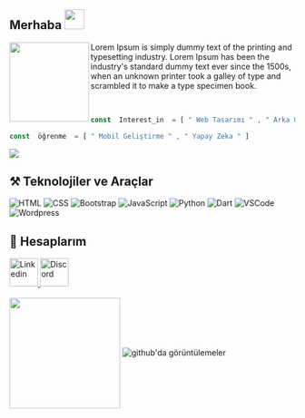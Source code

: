 ##  Merhaba <img src="https://raw.githubusercontent.com/hulkienesuysal/hulkienesuysal/main/img/hi.gif" width="35">

<img src="https://raw.githubusercontent.com/hulkienesuysal/hulkienesuysal/main/img/responsive.gif" align="left" width="140">

<p>Lorem Ipsum is simply dummy text of the printing and typesetting industry. Lorem Ipsum has been the industry's standard dummy text ever since the 1500s, when an unknown printer took a galley of type and scrambled it to make a type specimen book.</p>

<br>

```javascript
const  Interest_in  = [ " Web Tasarımı " , " Arka Uç Geliştirme " , " Otomasyon Sistemleri " , " Bot Geliştirme " , " Web Scraping " , " Donanım " ]
```
```javascript
const  öğrenme  = [ " Mobil Geliştirme " , " Yapay Zeka " ]
```

<img align="center" src="https://raw.githubusercontent.com/hulkienesuysal/hulkienesuysal/main/img/header.png">

##  ⚒️ Teknolojiler ve Araçlar
<div>
    <img src="https://skillicons.dev/icons?i=html" title="HTML">
    <img src="https://skillicons.dev/icons?i=css" title="CSS">
    <img src="https://skillicons.dev/icons?i=bootstrap" title="Bootstrap">
    <img src="https://skillicons.dev/icons?i=js" title="JavaScript">
    <img src="https://skillicons.dev/icons?i=python" title="Python">
    <img src="https://skillicons.dev/icons?i=dart" title="Dart">
    <img src="https://skillicons.dev/icons?i=vscode" title="VSCode">
    <img src="https://skillicons.dev/icons?i=wordpress" title="Wordpress">
</div>

##  📡 Hesaplarım
<div>
  <a href="https://www.linkedin.com/in/erdem-ceviz-5958a5219/" target="_blank">
    <img height="50" title="Linkedin" src="https://raw.githubusercontent.com/hulkienesuysal/hulkienesuysal/main/img/linkedin.png"/>
  </a>
  <a href="https://discord.com/users/" target="_blank">
    <img height="50" title="Discord" src="https://raw.githubusercontent.com/hulkienesuysal/hulkienesuysal/main/img/discord.png"/>
  </a>
</div>

<br>

<img align="center" height="195px" src="https://github-readme-stats.vercel.app/api/top-langs/?username=hulkienesuysal&text_color=FFFFFF&bg_color=000000&title_color=94b4a4&langs_count=15&layout=compact&hide_border= doğru"/>

<img src="https://komarev.com/ghpvc/?username=hulkienesuysal575&label=Views&color=brightgreen&style=flat-square" alt="github'da görüntülemeler"/>

<!---
erduman26/erduman26 is a ✨ special ✨ repository because its `README.md` (this file) appears on your GitHub profile.
You can click the Preview link to take a look at your changes.
--->
